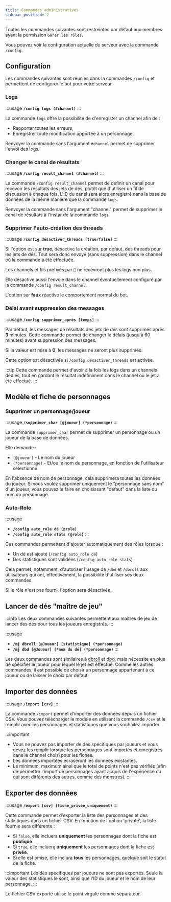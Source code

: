 ```yaml
---
title: Commandes administratives
sidebar_position: 2
---
```


Toutes les commandes suivantes sont restreintes par défaut aux membres ayant la permission `Gérer les rôles`.

Vous pouvez voir la configuration actuelle du serveur avec la commande `/config`.

## Configuration

Les commandes suivantes sont réunies dans la commandes `/config` et permettent de configurer le bot pour votre serveur.

### Logs

:::usage
**`/config logs (#channel)`**
:::

La commande `logs` offre la possibilité de d'enregister un channel afin de : 
- Rapporter toutes les erreurs,
- Enregistrer toute modification apportée à un personnage.

Renvoyer la commande sans l'argument `#channel` permet de supprimer l'envoi des logs.

### Changer le canal de résultats

:::usage
**`/config result_channel (#channel)`**
:::

La commande `/config result_channel` permet de définir un canal pour recevoir les résultats des jets de dés, plutôt que d'utiliser un fil de discussion à chaque fois. L'ID du canal sera alors enregistré dans la base de données de la même manière que la commande `logs`.

Renvoyer la commande sans l'argument "channel" permet de supprimer le canal de résultats à l'instar de la commande `logs`.

### Supprimer l'auto-création des threads

:::usage
**`/config désactiver_threads [true/false]`**
:::

Si l'option est sur **true**, désactive la création, par défaut, des threads pour les jets de dés. Tout sera donc envoyé (sans suppression) dans le channel où la commande a été effectuée.

Les channels et fils préfixés par `🎲` ne recevront plus les logs non plus.

Elle désactive aussi l'envoie dans le channel éventuellement configuré par la commande `/config result_channel`.

L'option sur **faux** réactive le comportement normal du bot.

### Délai avant suppression des messages

:::usage
**`/config supprimer_après [temps]`**
:::

Par défaut, les messages de résultats des jets de dés sont supprimés après **3** minutes. Cette commande permet de changer le délais (jusqu'à 60 minutes) avant suppression des messages.

Si la valeur est mise à **0**, les messages ne seront plus supprimés.

Cette option est désactivée si `/config désactiver_threads` est activée.

:::tip
Cette commande permet d'avoir à la fois les logs dans un channels dédiés, tout en gardant le résultat indéfiniment dans le channel où le jet a été effectué.
:::

## Modèle et fiche de personnages
### Supprimer un personnage/joueur 

:::usage
**`/supprimer_char [@joueur] (*personnage)`**
:::

La commande `supprimer_char` permet de supprimer un personnage ou un joueur de la base de données. 

Elle demande :
- `[@joueur]` - Le nom du joueur
- `(*personnage)` - Et/ou le nom du personnage, en fonction de l'utilisateur sélectionné.

En l'absence de nom de personnage, cela supprimera toutes les données du joueur. Si vous voulez supprimer uniquement le "personnage sans nom" d'un joueur, vous pouvez le faire en choisissant "défaut" dans la liste du nom du personnage.

### Auto-Role

:::usage
- **`/config auto_role dé (@role)`**
- **`/config auto_role stats (@role)`**
:::

Ces commandes permettent d'ajouter automatiquement des rôles lorsque :
- Un dé est ajouté (`/config auto_role dé`)
- Des statistiques sont validées (`/config auto_role stats`)

Cela permet, notamment, d'autoriser l'usage de `/dbd` et `/dbroll` aux utilisateurs qui ont, effectivement, la possibilité d'utiliser ses deux commandes.

Si le rôle n'est pas fourni, l'option sera désactivée.

## Lancer de dés "maître de jeu"

:::info
Les deux commandes suivantes permettent aux maîtres de jeu de lancer des dés pour tous les joueurs enregistrés.
:::

:::usage
- **`/mj dbroll [@Joueur] [statistique] (*personnage)`**
- **`/mj dbd [@Joueur] [*nom du dé] (*personnage)`**
:::

Les deux commandes sont similaires à [dbroll](./model#dbroll-dbroll) et [dbd](./model#dbd-dbd), mais nécessite en plus de spécifier le joueur pour lequel le jet est effectué. Comme les autres commandes, il est possible de choisir un personnage appartenant à ce joueur ou de laisser le choix par défaut.

## Importer des données

:::usage
**`/import [csv]`**
:::

La commande `/import` permet d'importer des données depuis un fichier CSV. Vous pouvez télécharger le modèle en utilisant la commande `/csv` et le remplir avec les personnages et statistiques que vous souhaitez importer.

:::important
- Vous ne pouvez pas importer de dés spécifiques par joueurs et vous devez les remplir lorsque les personnages sont importés et enregistrés dans le channel choisi pour les fiches.
- Les données importées écraseront les données existantes.
- Le minimum, maximum ainsi que le total de points n'est pas vérifiés (afin de permettre l'import de personnages ayant acquis de l'expérience ou qui sont différents des autres, comme des monstres).
:::

## Exporter des données

:::usage
**`/export [csv] (fiche_privée_uniquement)`**
:::

Cette commande permet d'exporter la liste des personnages et des statistiques dans un fichier CSV. 
En fonction de l'option 'private', la liste fournie sera différente : 
- Si `false`, elle incluera **uniquement** les personnages dont la fiche est **publique**.
- Si `true`, elle incluera **uniquement** les personnages dont la fiche est **privée**.
- Si elle est omise, elle inclura **tous** les personnages, quelque soit le statut de la fiche.

:::important
Les dés spécifiques par joueurs ne sont pas exportés. Seule la valeur des statistiques le sont, ainsi que l'ID du joueur et le nom de leur personnage.
:::

Le fichier CSV exporté utilise le point virgule comme séparateur.

